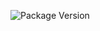 ![Package Version](https://img.shields.io/nuget/v/Impower.DocumentUnderstanding.Activities.svg?style=flat-square)
